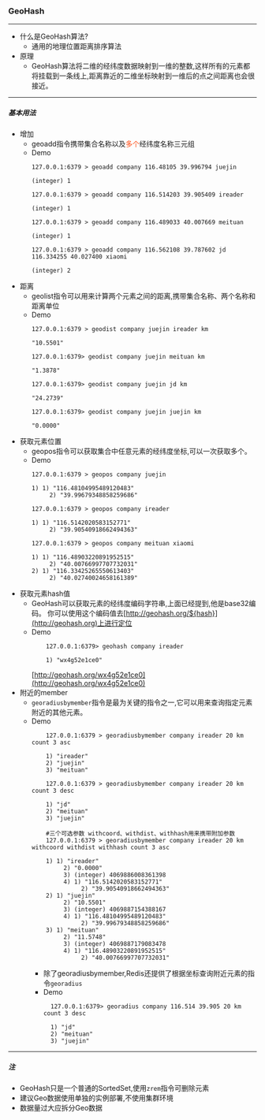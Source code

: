 ### GeoHash
---
- 什么是GeoHash算法?
    - 通用的地理位置距离排序算法
- 原理
    - GeoHash算法将二维的经纬度数据映射到一维的整数,这样所有的元素都将挂载到一条线上,距离靠近的二维坐标映射到一维后的点之间距离也会很接近。
---
##### 基本用法

* 增加
    * geoadd指令携带集合名称以及<font color=#ff4911>多个</font>经纬度名称三元组
    * Demo
        ```shell script
        127.0.0.1:6379 > geoadd company 116.48105 39.996794 juejin
        
        (integer) 1
        
        127.0.0.1:6379 > geoadd company 116.514203 39.905409 ireader
        
        (integer) 1
        
        127.0.0.1:6379 > geoadd company 116.489033 40.007669 meituan
        
        (integer) 1
        
        127.0.0.1:6379 > geoadd company 116.562108 39.787602 jd 116.334255 40.027400 xiaomi
        
        (integer) 2
        ```  
* 距离
    * geolist指令可以用来计算两个元素之间的距离,携带集合名称、两个名称和距离单位  
    * Demo
        ```shell script
        127.0.0.1:6379 > geodist company juejin ireader km
        
        "10.5501"
        
        127.0.0.1:6379> geodist company juejin meituan km
        
        "1.3878"
        
        127.0.0.1:6379> geodist company juejin jd km
        
        "24.2739"
        
        127.0.0.1:6379> geodist company juejin juejin km
        
        "0.0000"
        ``` 
* 获取元素位置
    * geopos指令可以获取集合中任意元素的经纬度坐标,可以一次获取多个。
    * Demo
        ```shell script
        127.0.0.1:6379 > geopos company juejin

        1) 1) "116.48104995489120483"
             2) "39.99679348858259686"
           
        127.0.0.1:6379 > geopos company ireader
        
        1) 1) "116.5142020583152771"
             2) "39.90540918662494363"
             
        127.0.0.1:6379 > geopos company meituan xiaomi
        
        1) 1) "116.48903220891952515"
             2) "40.00766997707732031"
        2) 1) "116.33425265550613403"
             2) "40.02740024658161389"
        ```      
* 获取元素hash值
    * GeoHash可以获取元素的经纬度编码字符串,上面已经提到,他是base32编码。
    你可以使用这个编码值去[http://geohash.org/${hash}](http://geohash.org)上进行定位     
    * Demo 
        ```shell script
            127.0.0.1:6379> geohash company ireader
      
            1) "wx4g52e1ce0"
        ```
        [http://geohash.org/wx4g52e1ce0](http://geohash.org/wx4g52e1ce0)
* 附近的member
    * `georadiusbymember`指令是最为关键的指令之一,它可以用来查询指定元素附近的其他元素。
    * Demo
        ```shell script
            127.0.0.1:6379 > georadiusbymember company ireader 20 km count 3 asc

            1) "ireader"
            2) "juejin"
            3) "meituan"
            
            127.0.0.1:6379 > georadiusbymember company ireader 20 km count 3 desc
            
            1) "jd"
            2) "meituan"
            3) "juejin"
            
            #三个可选参数 withcoord、withdist、withhash用来携带附加参数
            127.0.0.1:6379 > georadiusbymember company ireader 20 km withcoord withdist withhash count 3 asc
            
            1) 1) "ireader"
                 2) "0.0000"
                 3) (integer) 4069886008361398
                 4) 1) "116.5142020583152771"
                      2) "39.90540918662494363"
            2) 1) "juejin"
                 2) "10.5501"
                 3) (integer) 4069887154388167
                 4) 1) "116.48104995489120483"
                      2) "39.99679348858259686"
            3) 1) "meituan"
                 2) "11.5748"
                 3) (integer) 4069887179083478
                 4) 1) "116.48903220891952515"
                      2) "40.00766997707732031"
        ```
        * 除了georadiusbymember,Redis还提供了根据坐标查询附近元素的指令`georadius`
        * Demo
            ```shell script
              127.0.0.1:6379> georadius company 116.514 39.905 20 km count 3 desc

              1) "jd"
              2) "meituan"
              3) "juejin"

            ```
            
---
##### 注
- GeoHash只是一个普通的SortedSet,使用`zrem`指令可删除元素
- 建议Geo数据使用单独的实例部署,不使用集群环境
- 数据量过大应拆分Geo数据
    